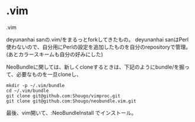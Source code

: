 .vim
====
.vim

deyunanhai sanの.vim/をまるっとforkしてきたもの。
deyunanhai sanはPerl使わないので、自分用にPerlの設定を追加したものを自分のrepositoryで管理。(あとカラースキームも自分の好みにした)

NeoBundleに関しては、新しくcloneするときは、下記のようにbundle/を掘って、必要なものを一旦cloneし、
```
mkdir -p ~/.vim/bundle
cd ~/.vim/bundle
git clone git@github.com:Shougo/vimproc.git
git clone git@github.com:Shougo/neobundle.vim.git
```
最後、vim開いて、:NeoBundleInstall でインストール。
